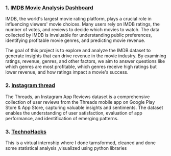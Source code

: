 ### 1. [IMDB Movie Analysis Dashboard](https://github.com/sanjanapaluri/Python_project/tree/main/IMDB%20Movie%20Analysis%20Dashboard)

IMDB, the world's largest movie rating platform, plays a crucial role in influencing viewers' movie choices. Many users rely on IMDB ratings, the number of votes, and reviews to decide which movies to watch. The data collected by IMDB is invaluable for understanding public preferences, identifying profitable movie genres, and predicting movie revenue.

The goal of this project is to explore and analyze the IMDB dataset to generate insights that can drive revenue in the movie industry. By examining ratings, revenue, genres, and other factors, we aim to answer questions like which genres are most profitable, which genres receive high ratings but lower revenue, and how ratings impact a movie's success.

### 2. [Instagram thread](https://github.com/sanjanapaluri/Python_project/tree/main/Instagram%20thread)

The Threads, an Instagram App Reviews dataset is a comprehensive collection of user reviews from the Threads mobile app on Google Play Store & App Store, capturing valuable insights and sentiments. The dataset enables the understanding of user satisfaction, evaluation of app performance, and identification of emerging patterns.

### 3. [TechnoHacks](https://github.com/sanjanapaluri/Python_project/tree/main/TechnoHacks)

This is a virtual internship where I done tarnsformed, cleaned and done some statistical analysis ,visualized using python libraries 
